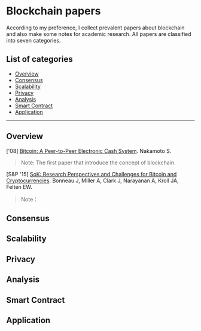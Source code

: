 # Blockchain papers
According to my preference, I collect prevalent papers about blockchain and also make some notes for academic research. All papers are classified into seven categories.

## List of categories
- [Overview](#Overview)
- [Consensus](#Consensus)
- [Scalability](#Scalability)
- [Privacy](#Privacy)
- [Analysis](#Analysis)
- [Smart Contract](#Smart-Contract)
- [Application](#Application)

---

## Overview
['08] [Bitcoin: A Peer-to-Peer Electronic Cash System](blockchain_papers/blob/master/Overview/2008_Bitcoin_A_Peer-to-Peer_Electronic_Cash_System). Nakamoto S. 
>Note: The first paper that introduce the concept of blockchain.

[S&P '15] [SoK: Research Perspectives and Challenges for Bitcoin and Cryptocurrencies](http://www.jbonneau.com/doc/BMCNKF15-IEEESP-bitcoin.pdf). Bonneau J, Miller A, Clark J, Narayanan A, Kroll JA, Felten EW. 
>Note：


## Consensus


## Scalability


## Privacy


## Analysis


## Smart Contract


## Application

